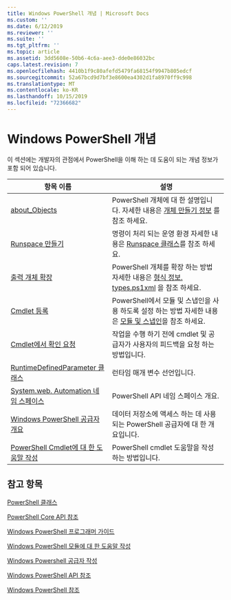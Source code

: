 ```yaml
---
title: Windows PowerShell 개념 | Microsoft Docs
ms.custom: ''
ms.date: 6/12/2019
ms.reviewer: ''
ms.suite: ''
ms.tgt_pltfrm: ''
ms.topic: article
ms.assetid: 3dd5608e-50b6-4c6a-aee3-dde0e86032bc
caps.latest.revision: 7
ms.openlocfilehash: 4410b1f9c80afefd5479fa68154f9947b805edcf
ms.sourcegitcommit: 52a67bcd9d7bf3e8600ea4302d1fa8970ff9c998
ms.translationtype: MT
ms.contentlocale: ko-KR
ms.lasthandoff: 10/15/2019
ms.locfileid: "72366682"
---
```

# <a name="windows-powershell-concepts"></a>Windows PowerShell 개념

이 섹션에는 개발자의 관점에서 PowerShell을 이해 하는 데 도움이 되는 개념 정보가 포함 되어 있습니다.

|항목 이름|설명|
|----------------|-----------------|
|[about_Objects](/powershell/module/microsoft.powershell.core/about/about_objects)|PowerShell 개체에 대 한 설명입니다. 자세한 내용은 [개체 만들기 정보](/powershell/module/microsoft.powershell.core/about/about_object_creation) 를 참조 하세요.|
|[Runspace 만들기](../hosting/creating-runspaces.md)|명령이 처리 되는 운영 환경 자세한 내용은 [Runspace 클래스](/dotnet/api/system.management.automation.runspaces.runspace)를 참조 하세요.|
|[출력 개체 확장](../cmdlet/extending-output-objects.md)|PowerShell 개체를 확장 하는 방법 자세한 내용은 [형식 정보. types.ps1xml](/powershell/module/microsoft.powershell.core/about/about_types.ps1xml) 을 참조 하세요.|
|[Cmdlet 등록](../cmdlet/registering-cmdlets.md)|PowerShell에서 모듈 및 스냅인을 사용 하도록 설정 하는 방법 자세한 내용은 [모듈 및 스냅인](../cmdlet/modules-and-snap-ins.md)을 참조 하세요.|
|[Cmdlet에서 확인 요청](../cmdlet/requesting-confirmation-from-cmdlets.md)|작업을 수행 하기 전에 cmdlet 및 공급자가 사용자의 피드백을 요청 하는 방법입니다.|
|[RuntimeDefinedParameter 클래스](/dotnet/api/system.management.automation.runtimedefinedparameter)|런타임 매개 변수 선언입니다.|
|[System.web. Automation 네임 스페이스](/dotnet/api/System.Management.Automation)|PowerShell API 네임 스페이스 개요.|
|[Windows PowerShell 공급자 개요](../provider/windows-powershell-provider-overview.md)|데이터 저장소에 액세스 하는 데 사용 되는 PowerShell 공급자에 대 한 개요입니다.|
|[PowerShell Cmdlet에 대 한 도움말 작성](../help/writing-help-for-windows-powershell-cmdlets.md)|PowerShell cmdlet 도움말을 작성 하는 방법입니다.|

## <a name="see-also"></a>참고 항목

[PowerShell 클래스](/dotnet/api/system.management.automation.powershell)

[PowerShell Core API 참조](/dotnet/api/?view=pscore-6.2.0)

[Windows PowerShell 프로그래머 가이드](windows-powershell-programmer-s-guide.md)

[Windows PowerShell 모듈에 대 한 도움말 작성](../module/writing-help-for-windows-powershell-modules.md)

[Windows Powershell 공급자 작성](../provider/writing-a-windows-powershell-provider.md)

[Windows PowerShell API 참조](/dotnet/api/?view=powershellsdk-1.1.0)

[Windows PowerShell 참조](../windows-powershell-reference.md)